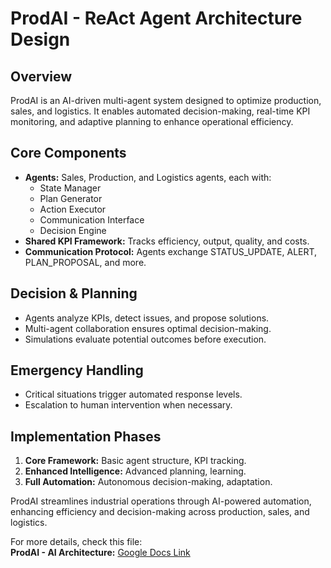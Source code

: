 # ProdAI - ReAct Agent Architecture Design

## Overview
ProdAI is an AI-driven multi-agent system designed to optimize production, sales, and logistics. It enables automated decision-making, real-time KPI monitoring, and adaptive planning to enhance operational efficiency.

## Core Components
- **Agents:** Sales, Production, and Logistics agents, each with:
  - State Manager
  - Plan Generator
  - Action Executor
  - Communication Interface
  - Decision Engine
- **Shared KPI Framework:** Tracks efficiency, output, quality, and costs.
- **Communication Protocol:** Agents exchange STATUS_UPDATE, ALERT, PLAN_PROPOSAL, and more.

## Decision & Planning
- Agents analyze KPIs, detect issues, and propose solutions.
- Multi-agent collaboration ensures optimal decision-making.
- Simulations evaluate potential outcomes before execution.

## Emergency Handling
- Critical situations trigger automated response levels.
- Escalation to human intervention when necessary.

## Implementation Phases
1. **Core Framework:** Basic agent structure, KPI tracking.
2. **Enhanced Intelligence:** Advanced planning, learning.
3. **Full Automation:** Autonomous decision-making, adaptation.

ProdAI streamlines industrial operations through AI-powered automation, enhancing efficiency and decision-making across production, sales, and logistics.

For more details, check this file:  
**ProdAI - AI Architecture:** [Google Docs Link](https://docs.google.com/document/d/1XQA9S8ZqPGpfjGwAUFxLSXq7ddfencXv7aqrHqLSucw/edit?tab=t.0)
